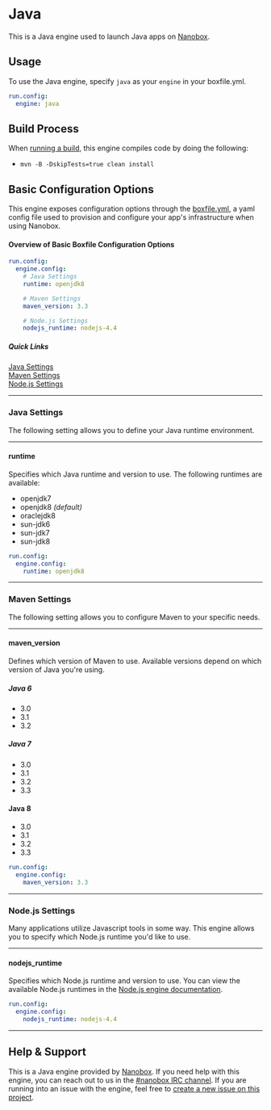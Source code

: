 # Java

This is a Java engine used to launch Java apps on [Nanobox](http://nanobox.io).

## Usage
To use the Java engine, specify `java` as your `engine` in your boxfile.yml.

```yaml
run.config:
  engine: java
```

## Build Process
When [running a build](https://docs.nanboox.io/cli/build/), this engine compiles code by doing the following:

- `mvn -B -DskipTests=true clean install`

## Basic Configuration Options
This engine exposes configuration options through the [boxfile.yml](http://docs.nanobox.io/app-config/boxfile/), a yaml config file used to provision and configure your app's infrastructure when using Nanobox.


#### Overview of Basic Boxfile Configuration Options

```yaml
run.config:
  engine.config:
    # Java Settings
    runtime: openjdk8

    # Maven Settings
    maven_version: 3.3

    # Node.js Settings
    nodejs_runtime: nodejs-4.4
```

##### Quick Links
[Java Settings](#java-settings)  
[Maven Settings](#maven-settings)  
[Node.js Settings](#node-js-settings)

---

### Java Settings
The following setting allows you to define your Java runtime environment.

---

#### runtime
Specifies which Java runtime and version to use. The following runtimes are available:

- openjdk7
- openjdk8 *(default)*
- oraclejdk8
- sun-jdk6
- sun-jdk7
- sun-jdk8

```yaml
run.config:
  engine.config:
    runtime: openjdk8
```

---

### Maven Settings
The following setting allows you to configure Maven to your specific needs.

---

#### maven_version
Defines which version of Maven to use. Available versions depend on which version of Java you're using.

##### Java 6
- 3.0
- 3.1
- 3.2

##### Java 7
- 3.0
- 3.1
- 3.2
- 3.3

#### Java 8
- 3.0
- 3.1
- 3.2
- 3.3

```yaml
run.config:
  engine.config:
    maven_version: 3.3
```

---

### Node.js Settings
Many applications utilize Javascript tools in some way. This engine allows you to specify which Node.js runtime you'd like to use.

---

#### nodejs_runtime
Specifies which Node.js runtime and version to use. You can view the available Node.js runtimes in the [Node.js engine documentation](https://github.com/nanobox-io/nanobox-engine-nodejs#runtime).

```yaml
run.config:
  engine.config:
    nodejs_runtime: nodejs-4.4
```

---

## Help & Support
This is a Java engine provided by [Nanobox](http://nanobox.io). If you need help with this engine, you can reach out to us in the [#nanobox IRC channel](http://webchat.freenode.net/?channels=nanobox). If you are running into an issue with the engine, feel free to [create a new issue on this project](https://github.com/nanobox-io/nanobox-engine-java/issues/new).
